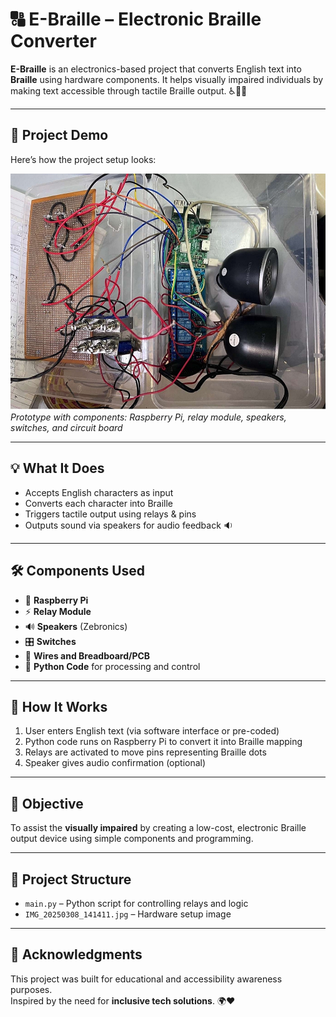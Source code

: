 # 🔠 E-Braille – Electronic Braille Converter

**E-Braille** is an electronics-based project that converts English text into **Braille** using hardware components. It helps visually impaired individuals by making text accessible through tactile Braille output. ♿🧑‍🦯

---

## 📸 Project Demo

Here’s how the project setup looks:

![E-Braille Hardware Setup](IMG_20250308_141303.jpg)  
*Prototype with components: Raspberry Pi, relay module, speakers, switches, and circuit board*

---

## 💡 What It Does

- Accepts English characters as input
- Converts each character into Braille
- Triggers tactile output using relays & pins
- Outputs sound via speakers for audio feedback 🔉

---

## 🛠️ Components Used

- 🤖 **Raspberry Pi**
- ⚡ **Relay Module**
- 🔊 **Speakers** (Zebronics)
- 🎛️ **Switches**
- 🔌 **Wires and Breadboard/PCB**
- 🧠 **Python Code** for processing and control

---

## 🚀 How It Works

1. User enters English text (via software interface or pre-coded)
2. Python code runs on Raspberry Pi to convert it into Braille mapping
3. Relays are activated to move pins representing Braille dots
4. Speaker gives audio confirmation (optional)

---

## 🎯 Objective

To assist the **visually impaired** by creating a low-cost, electronic Braille output device using simple components and programming.

---

## 📂 Project Structure

- `main.py` – Python script for controlling relays and logic
- `IMG_20250308_141411.jpg` – Hardware setup image

---

## 🙌 Acknowledgments

This project was built for educational and accessibility awareness purposes.  
Inspired by the need for **inclusive tech solutions**. 🌍❤️
